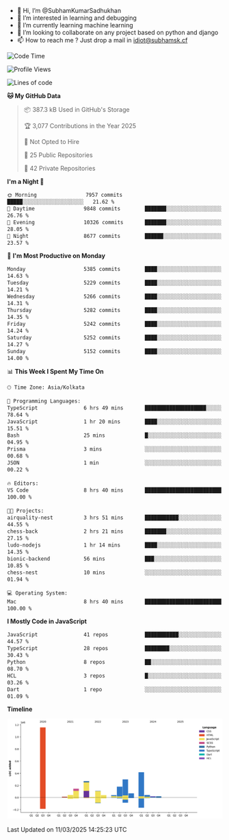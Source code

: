 - 👋 Hi, I’m @SubhamKumarSadhukhan
- 👀 I’m interested in learning and debugging
- 🌱 I’m currently learning machine learning
- 💞️ I’m looking to collaborate on any project based on python and django
- 📫 How to reach me ?
      Just drop a mail in idiot@subhamsk.cf

<!---
SubhamKumarSadhukhan/SubhamKumarSadhukhan is a ✨ special ✨ repository because its `README.md` (this file) appears on your GitHub profile.
You can click the Preview link to take a look at your changes.
--->


<!--START_SECTION:waka-->
![Code Time](http://img.shields.io/badge/Code%20Time-2%2C778%20hrs%2055%20mins-blue)

![Profile Views](http://img.shields.io/badge/Profile%20Views-5-blue)

![Lines of code](https://img.shields.io/badge/From%20Hello%20World%20I%27ve%20Written-2.8%20million%20lines%20of%20code-blue)

**🐱 My GitHub Data** 

> 📦 387.3 kB Used in GitHub's Storage 
 > 
> 🏆 3,077 Contributions in the Year 2025
 > 
> 🚫 Not Opted to Hire
 > 
> 📜 25 Public Repositories 
 > 
> 🔑 42 Private Repositories 
 > 
**I'm a Night 🦉** 

```text
🌞 Morning                7957 commits        █████░░░░░░░░░░░░░░░░░░░░   21.62 % 
🌆 Daytime                9848 commits        ███████░░░░░░░░░░░░░░░░░░   26.76 % 
🌃 Evening                10326 commits       ███████░░░░░░░░░░░░░░░░░░   28.05 % 
🌙 Night                  8677 commits        ██████░░░░░░░░░░░░░░░░░░░   23.57 % 
```
📅 **I'm Most Productive on Monday** 

```text
Monday                   5385 commits        ████░░░░░░░░░░░░░░░░░░░░░   14.63 % 
Tuesday                  5229 commits        ████░░░░░░░░░░░░░░░░░░░░░   14.21 % 
Wednesday                5266 commits        ████░░░░░░░░░░░░░░░░░░░░░   14.31 % 
Thursday                 5282 commits        ████░░░░░░░░░░░░░░░░░░░░░   14.35 % 
Friday                   5242 commits        ████░░░░░░░░░░░░░░░░░░░░░   14.24 % 
Saturday                 5252 commits        ████░░░░░░░░░░░░░░░░░░░░░   14.27 % 
Sunday                   5152 commits        ████░░░░░░░░░░░░░░░░░░░░░   14.00 % 
```


📊 **This Week I Spent My Time On** 

```text
🕑︎ Time Zone: Asia/Kolkata

💬 Programming Languages: 
TypeScript               6 hrs 49 mins       ████████████████████░░░░░   78.64 % 
JavaScript               1 hr 20 mins        ████░░░░░░░░░░░░░░░░░░░░░   15.51 % 
Bash                     25 mins             █░░░░░░░░░░░░░░░░░░░░░░░░   04.95 % 
Prisma                   3 mins              ░░░░░░░░░░░░░░░░░░░░░░░░░   00.68 % 
JSON                     1 min               ░░░░░░░░░░░░░░░░░░░░░░░░░   00.22 % 

🔥 Editors: 
VS Code                  8 hrs 40 mins       █████████████████████████   100.00 % 

🐱‍💻 Projects: 
airquality-nest          3 hrs 51 mins       ███████████░░░░░░░░░░░░░░   44.55 % 
chess-back               2 hrs 21 mins       ███████░░░░░░░░░░░░░░░░░░   27.15 % 
ludo-nodejs              1 hr 14 mins        ████░░░░░░░░░░░░░░░░░░░░░   14.35 % 
bionic-backend           56 mins             ███░░░░░░░░░░░░░░░░░░░░░░   10.85 % 
chess-nest               10 mins             ░░░░░░░░░░░░░░░░░░░░░░░░░   01.94 % 

💻 Operating System: 
Mac                      8 hrs 40 mins       █████████████████████████   100.00 % 
```

**I Mostly Code in JavaScript** 

```text
JavaScript               41 repos            ███████████░░░░░░░░░░░░░░   44.57 % 
TypeScript               28 repos            ████████░░░░░░░░░░░░░░░░░   30.43 % 
Python                   8 repos             ██░░░░░░░░░░░░░░░░░░░░░░░   08.70 % 
HCL                      3 repos             █░░░░░░░░░░░░░░░░░░░░░░░░   03.26 % 
Dart                     1 repo              ░░░░░░░░░░░░░░░░░░░░░░░░░   01.09 % 
```



**Timeline**

![Lines of Code chart](https://raw.githubusercontent.com/SubhamKumarSadhukhan/SubhamKumarSadhukhan/main/assets/bar_graph.png)


 Last Updated on 11/03/2025 14:25:23 UTC
<!--END_SECTION:waka-->
